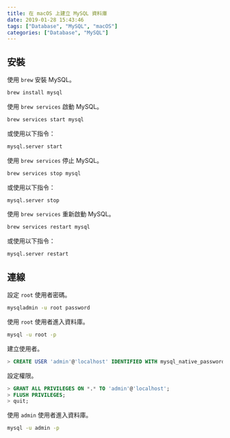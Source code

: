 ```yaml
---
title: 在 macOS 上建立 MySQL 資料庫
date: 2019-01-28 15:43:46
tags: ["Database", "MySQL", "macOS"]
categories: ["Database", "MySQL"]
---
```


## 安裝

使用 `brew` 安裝 MySQL。

```bash
brew install mysql
```

使用 `brew services` 啟動 MySQL。

```bash
brew services start mysql
```

或使用以下指令：

```bash
mysql.server start
```

使用 `brew services` 停止 MySQL。

```bash
brew services stop mysql
```

或使用以下指令：

```bash
mysql.server stop
```

使用 `brew services` 重新啟動 MySQL。

```bash
brew services restart mysql
```

或使用以下指令：

```bash
mysql.server restart
```

## 連線

設定 `root` 使用者密碼。

```bash
mysqladmin -u root password
```

使用 `root` 使用者進入資料庫。

```bash
mysql -u root -p
```

建立使用者。

```sql
> CREATE USER 'admin'@'localhost' IDENTIFIED WITH mysql_native_password BY 'password';
```

設定權限。

```sql
> GRANT ALL PRIVILEGES ON *.* TO 'admin'@'localhost';
> FLUSH PRIVILEGES;
> quit;
```

使用 `admin` 使用者進入資料庫。

```bash
mysql -u admin -p
```
